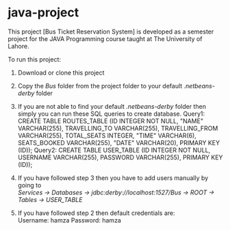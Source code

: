 # java-project

This project [Bus Ticket Reservation System] is developed as a semester project for the JAVA Programming course taught at The University of Lahore.


To run this project:
1. Download or clone this project

2. Copy the *Bus* folder from the project folder to your default *.netbeans-derby* folder

3. If you are not able to find your default *.netbeans-derby* folder then simply you can run these SQL queries to create database.
  Query1: CREATE TABLE ROUTES_TABLE (ID INTEGER NOT NULL, "NAME" VARCHAR(255), TRAVELLING_TO VARCHAR(255), TRAVELLING_FROM VARCHAR(255), TOTAL_SEATS INTEGER, "TIME" VARCHAR(6), SEATS_BOOKED VARCHAR(255), "DATE" VARCHAR(20), PRIMARY KEY (ID));
  Query2: CREATE TABLE USER_TABLE (ID INTEGER NOT NULL, USERNAME VARCHAR(255), PASSWORD VARCHAR(255), PRIMARY KEY (ID));
  
4. If you have followed step 3 then you have to add users manually by going to <br>
   _Services -> Databases -> jdbc:derby://localhost:1527/Bus -> ROOT -> Tables -> USER_TABLE_
 
5. If you have followed step 2 then default credentials are: <br>
   Username: hamza
   Password: hamza
